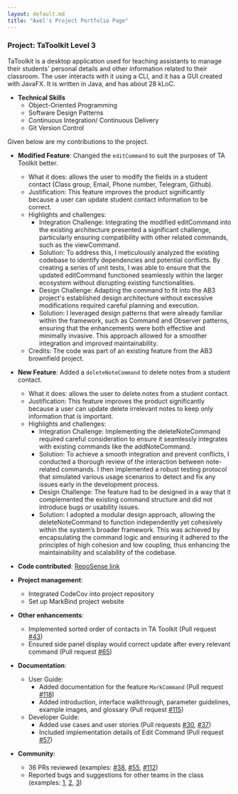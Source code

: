 ```yaml
---
layout: default.md
title: "Axel's Project Portfolio Page"
---
```


### Project: TaToolkit Level 3

TaToolkit is a desktop application used for teaching assistants to manage their students' personal details and other information related to their classroom. The user interacts with it using a CLI, and it has a GUI created with JavaFX. It is written in Java, and has about 28 kLoC.

* **Technical Skills**
    * Object-Oriented Programming
    * Software Design Patterns
    * Continuous Integration/ Continuous Delivery
    * Git Version Control


Given below are my contributions to the project.

* **Modified Feature**: Changed the `editCommand` to suit the purposes of TA Toolkit better.
    * What it does: allows the user to modify the fields in a student contact (Class group, Email, Phone number, Telegram, Github).
    * Justification: This feature improves the product significantly because a user can update student contact information to be correct.
    * Highlights and challenges:
      * Integration Challenge: Integrating the modified editCommand into the existing architecture presented a significant challenge, particularly ensuring compatibility with other related commands, such as the viewCommand.
      * Solution: To address this, I meticulously analyzed the existing codebase to identify dependencies and potential conflicts. By creating a series of unit tests, I was able to ensure that the updated editCommand functioned seamlessly within the larger ecosystem without disrupting existing functionalities.
      * Design Challenge: Adapting the command to fit into the AB3 project's established design architecture without excessive modifications required careful planning and execution.
      * Solution: I leveraged design patterns that were already familiar within the framework, such as Command and Observer patterns, ensuring that the enhancements were both effective and minimally invasive. This approach allowed for a smoother integration and improved maintainability.
    * Credits: The code was part of an existing feature from the AB3 brownfield project.


* **New Feature**: Added a `deleteNoteCommand` to delete notes from a student contact.
  * What it does: allows the user to delete notes from a student contact.
  * Justification: This feature improves the product significantly because a user can update delete irrelevant notes to keep only information that is important.
  * Highlights and challenges:
    * Integration Challenge: Implementing the deleteNoteCommand required careful consideration to ensure it seamlessly integrates with existing commands like the addNoteCommand.
    * Solution: To achieve a smooth integration and prevent conflicts, I conducted a thorough review of the interaction between note-related commands. I then implemented a robust testing protocol that simulated various usage scenarios to detect and fix any issues early in the development process.
    * Design Challenge: The feature had to be designed in a way that it complemented the existing command structure and did not introduce bugs or usability issues.
    * Solution: I adopted a modular design approach, allowing the deleteNoteCommand to function independently yet cohesively within the system’s broader framework. This was achieved by encapsulating the command logic and ensuring it adhered to the principles of high cohesion and low coupling, thus enhancing the maintainability and scalability of the codebase.


* **Code contributed**: [RepoSense link](https://nus-cs2103-ay2324s2.github.io/tp-dashboard/?search=f14&sort=groupTitle&sortWithin=title&timeframe=commit&mergegroup=&groupSelect=groupByRepos&breakdown=true&checkedFileTypes=docs~functional-code~test-code~other&since=2024-02-23&tabOpen=true&tabType=authorship&tabAuthor=teojunda&tabRepo=AY2324S2-CS2103T-F14-3%2Ftp%5Bmaster%5D&authorshipIsMergeGroup=false&authorshipFileTypes=docs~functional-code~test-code&authorshipIsBinaryFileTypeChecked=false&authorshipIsIgnoredFilesChecked=false)


* **Project management**:
    * Integrated CodeCov into project repository
    * Set up MarkBind project website


* **Other enhancements**:
    * Implemented sorted order of contacts in TA Toolkit (Pull request [\#43](https://github.com/AY2324S2-CS2103T-F14-3/tp/pull/43))
    * Ensured side panel display would correct update after every relevant command (Pull request [\#65](https://github.com/AY2324S2-CS2103T-F14-3/tp/pull/65/files))


* **Documentation**:
    * User Guide:
        * Added documentation for the feature `MarkCommand` (Pull request [\#118](https://github.com/AY2324S2-CS2103T-F14-3/tp/pull/118))
        * Added introduction, interface walkthrough, parameter guidelines, example images, and glossary (Pull request [\#115](https://github.com/AY2324S2-CS2103T-F14-3/tp/pull/115))
    * Developer Guide:
        * Added use cases and user stories (Pull requests [\#30](https://github.com/AY2324S2-CS2103T-F14-3/tp/pull/30), [\#37](https://github.com/AY2324S2-CS2103T-F14-3/tp/pull/37))
        * Included implementation details of Edit Command (Pull request [\#57](https://github.com/AY2324S2-CS2103T-F14-3/tp/pull/57))


* **Community**:
    * 36 PRs reviewed (examples: [\#38](https://github.com/AY2324S2-CS2103T-F14-3/tp/pull/38), [\#55](https://github.com/AY2324S2-CS2103T-F14-3/tp/pull/55), [\#112](https://github.com/AY2324S2-CS2103T-F14-3/tp/pull/112))
    * Reported bugs and suggestions for other teams in the class (examples: [1](https://github.com/AY2324S2-CS2103T-T16-1/tp/issues/157), [2](https://github.com/teojunda/ped/issues/11), [3](https://github.com/teojunda/ped/issues/4))
